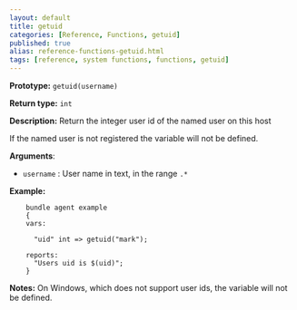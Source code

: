 ```yaml
---
layout: default
title: getuid
categories: [Reference, Functions, getuid]
published: true
alias: reference-functions-getuid.html
tags: [reference, system functions, functions, getuid]
---
```


**Prototype:** `getuid(username)`

**Return type:** `int`

**Description:** Return the integer user id of the named user on this host

If the named user is not registered the variable will not be defined.

**Arguments**:

* `username` : User name in text, in the range `.*`

**Example:**

```cf3
    bundle agent example
    {
    vars:

      "uid" int => getuid("mark");

    reports:
      "Users uid is $(uid)";
    }
```
**Notes:**
On Windows, which does not support user ids, the variable will not 
be defined.
